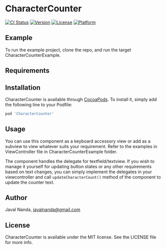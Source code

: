 # CharacterCounter

[![CI Status](https://img.shields.io/travis/javalnanda/CharacterCounter.svg?style=flat)](https://travis-ci.org/javalnanda/CharacterCounter)
[![Version](https://img.shields.io/cocoapods/v/CharacterCounter.svg?style=flat)](https://cocoapods.org/pods/CharacterCounter)
[![License](https://img.shields.io/cocoapods/l/CharacterCounter.svg?style=flat)](https://cocoapods.org/pods/CharacterCounter)
[![Platform](https://img.shields.io/cocoapods/p/CharacterCounter.svg?style=flat)](https://cocoapods.org/pods/CharacterCounter)

## Example

To run the example project, clone the repo, and run the target CharacterCounterExample.

## Requirements

## Installation

CharacterCounter is available through [CocoaPods](https://cocoapods.org). To install
it, simply add the following line to your Podfile:

```ruby
pod 'CharacterCounter'
```

## Usage

You can use this component as a keyboard accessory view or add as a subview to view whatever suits your requirement.
Refer to the examples in ViewController file in CharacterCounterExample folder.

The component handles the delegate for textfield/textview. If you wish to manage it yourself for updating button states or any other requirements based on text changes, you can simply implement the delegates in your viewcontroller and call `updateCharacterCount()` method of the component to update the counter text.

## Author

Javal Nanda, javalnanda@gmail.com

## License

CharacterCounter is available under the MIT license. See the LICENSE file for more info.
